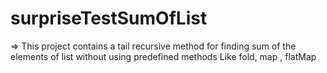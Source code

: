 # surpriseTestSumOfList

=> This project contains a tail recursive method for finding sum of the elements of list without using predefined methods 
   Like fold, map , flatMap 
